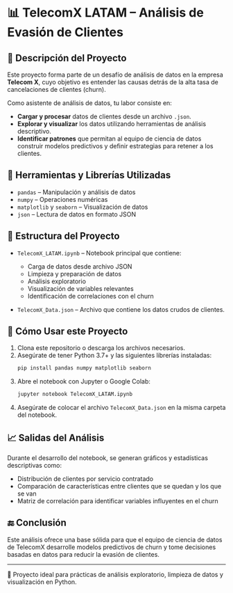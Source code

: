 # 📊 TelecomX LATAM – Análisis de Evasión de Clientes

## 💼 Descripción del Proyecto

Este proyecto forma parte de un desafío de análisis de datos en la empresa **Telecom X**, cuyo objetivo es entender las causas detrás de la alta tasa de cancelaciones de clientes (churn). 

Como asistente de análisis de datos, tu labor consiste en:

- **Cargar y procesar** datos de clientes desde un archivo `.json`.
- **Explorar y visualizar** los datos utilizando herramientas de análisis descriptivo.
- **Identificar patrones** que permitan al equipo de ciencia de datos construir modelos predictivos y definir estrategias para retener a los clientes.

## 🧰 Herramientas y Librerías Utilizadas

- `pandas` – Manipulación y análisis de datos
- `numpy` – Operaciones numéricas
- `matplotlib` y `seaborn` – Visualización de datos
- `json` – Lectura de datos en formato JSON

## 📂 Estructura del Proyecto

- `TelecomX_LATAM.ipynb` – Notebook principal que contiene:
  - Carga de datos desde archivo JSON
  - Limpieza y preparación de datos
  - Análisis exploratorio
  - Visualización de variables relevantes
  - Identificación de correlaciones con el churn

- `TelecomX_Data.json` – Archivo que contiene los datos crudos de clientes.

## 🧪 Cómo Usar este Proyecto

1. Clona este repositorio o descarga los archivos necesarios.
2. Asegúrate de tener Python 3.7+ y las siguientes librerías instaladas:
   ```bash
   pip install pandas numpy matplotlib seaborn
   ```
3. Abre el notebook con Jupyter o Google Colab:
   ```bash
   jupyter notebook TelecomX_LATAM.ipynb
   ```
4. Asegúrate de colocar el archivo `TelecomX_Data.json` en la misma carpeta del notebook.

## 📈 Salidas del Análisis

Durante el desarrollo del notebook, se generan gráficos y estadísticas descriptivas como:

- Distribución de clientes por servicio contratado
- Comparación de características entre clientes que se quedan y los que se van
- Matriz de correlación para identificar variables influyentes en el churn

## 🔚 Conclusión

Este análisis ofrece una base sólida para que el equipo de ciencia de datos de TelecomX desarrolle modelos predictivos de churn y tome decisiones basadas en datos para reducir la evasión de clientes.

---

🎯 Proyecto ideal para prácticas de análisis exploratorio, limpieza de datos y visualización en Python.
